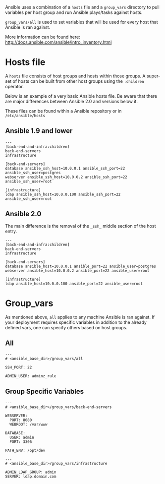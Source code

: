 Ansible uses a combination of a `hosts` file and a `group_vars` directory to pull variables per host group and run Ansible plays/tasks against hosts.

`group_vars/all` is used to set variables that will be used for every host that Ansible is ran against.

More information can be found here: <http://docs.ansible.com/ansible/intro_inventory.html>

# Hosts file

A `hosts` file consists of host groups and hosts within those groups.  A super-set of hosts can be built from other host groups using the `:children` operator.

Below is an example of a very basic Ansible hosts file.  Be aware that there are major differences between Ansible 2.0 and versions below it.

These files can be found within a Ansible repository or in `/etc/ansible/hosts`

## Ansible 1.9 and lower
```
---
[back-end-and-infra:children]
back-end-servers
infrastructure

[back-end-servers]
database ansible_ssh_host=10.0.0.1 ansible_ssh_port=22 ansible_ssh_user=postgres
webserver ansible_ssh_host=10.0.0.2 ansible_ssh_port=22 ansible_ssh_user=root

[infrastructure]
ldap ansible_ssh_host=10.0.0.100 ansible_ssh_port=22 ansible_ssh_user=root
```

## Ansible 2.0
The main difference is the removal of the `_ssh_` middle section of the host entry.

```
---
[back-end-and-infra:children]
back-end-servers
infrastructure

[back-end-servers]
database ansible_host=10.0.0.1 ansible_port=22 ansible_user=postgres
webserver ansible_host=10.0.0.2 ansible_port=22 ansible_user=root

[infrastructure]
ldap ansible_host=10.0.0.100 ansible_port=22 ansible_user=root
```

# Group_vars

As mentioned above, `all` applies to any machine Ansible is ran against.  If your deployment requires specific variables in addition to the already defined vars, one can specify others based on host groups.

## All
```
---
# <ansible_base_dir>/group_vars/all

SSH_PORT: 22

ADMIN_USER: adminz_rule

```
## Group Specific Variables
```
---
# <ansible_base_dir>/group_vars/back-end-servers

WEBSERVER:
  PORT: 8080
  WEBROOT: /var/www
  
DATABASE:
  USER: admin
  PORT: 3306
  
PATH_ENV: /opt/dev

```

```
---
# <ansible_base_dir>/group_vars/infrastructure

ADMIN_LDAP_GROUP: admin
SERVER: ldap.domain.com

```